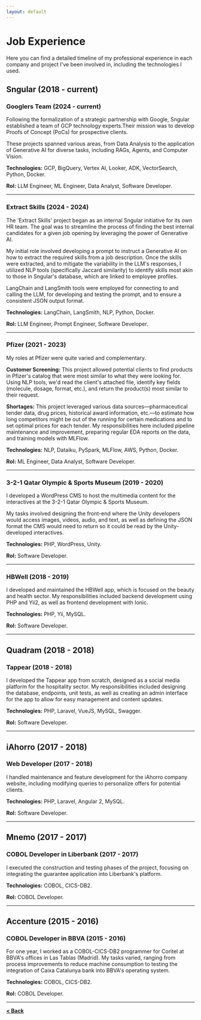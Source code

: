 ```yaml
---
layout: default
---
```


# Job Experience

Here you can find a detailed timeline of my professional experience in each company and project I've been involved in, including the technologies I used.

## Sngular (2018 - current)

### Googlers Team (2024 - current)
Following the formalization of a strategic partnership with Google, Sngular established a team of GCP technology experts.Their mission was to develop Proofs of Concept (PoCs) for prospective clients. 

These projects spanned various areas, from Data Analysis to the application of Generative AI for diverse tasks, including RAGs, Agents, and Computer Vision.

**Technologies:** GCP, BigQuery, Vertex AI, Looker, ADK, VectorSearch, Python, Docker.

**Rol:** LLM Engineer, ML Engineer, Data Analyst, Software Developer.

---

### Extract Skills (2024 - 2024)
The 'Extract Skills' project began as an internal Sngular initiative for its own HR team. The goal was to streamline the process of finding the best internal candidates for a given job opening by leveraging the power of Generative AI.

My initial role involved developing a prompt to instruct a Generative AI on how to extract the required skills from a job description. Once the skills were extracted, and to mitigate the variability in the LLM's responses, I utilized NLP tools (specifically Jaccard similarity) to identify skills most akin to those in Sngular's database, which are linked to employee profiles.

LangChain and LangSmith tools were employed for connecting to and calling the LLM, for developing and testing the prompt, and to ensure a consistent JSON output format.

**Technologies:** LangChain, LangSmith, NLP, Python, Docker.

**Rol:** LLM Engineer, Prompt Engineer, Software Developer.

---

### Pfizer (2021 - 2023)
My roles at Pfizer were quite varied and complementary.

**Customer Screening:** This project allowed potential clients to find products in Pfizer's catalog that were most similar to what they were looking for. Using NLP tools, we'd read the client's attached file, identify key fields (molecule, dosage, format, etc.), and return the product(s) most similar to their request.

**Shortages:** This project leveraged various data sources—pharmaceutical tender data, drug prices, historical award information, etc.—to estimate how long competitors might be out of the running for certain medications and to set optimal prices for each tender. My responsibilities here included pipeline maintenance and improvement, preparing regular EDA reports on the data, and training models with MLFlow.

**Technologies:** NLP, Dataiku, PySpark, MLFlow, AWS, Python, Docker.

**Rol:** ML Engineer, Data Analyst, Software Developer.

---

### 3-2-1 Qatar Olympic & Sports Museum (2019 - 2020)
I developed a WordPress CMS to host the multimedia content for the interactives at the 3-2-1 Qatar Olympic & Sports Museum. 

My tasks involved designing the front-end where the Unity developers would access images, videos, audio, and text, as well as defining the JSON format the CMS would need to return so it could be read by the Unity-developed interactives.

**Technologies:** PHP, WordPress, Unity.

**Rol:** Software Developer.

---

### HBWell (2018 - 2019)
I developed and maintained the HBWell app, which is focused on the beauty and health sector. My responsibilities included backend development using PHP and Yii2, as well as frontend development with Ionic.

**Technologies:** PHP, Yii, MySQL.

**Rol:** Software Developer.

---

## Quadram (2018 - 2018)

### Tappear (2018 - 2018)
I developed the Tappear app from scratch, designed as a social media platform for the hospitality sector. My responsibilities included designing the database, endpoints, unit tests, as well as creating an admin interface for the app to allow for easy management and content updates.

**Technologies:** PHP, Laravel, VueJS, MySQL, Swagger.

**Rol:** Software Developer.

---

## iAhorro (2017 - 2018)

### Web Developer (2017 - 2018)
I handled maintenance and feature development for the iAhorro company website, including modifying queries to personalize offers for potential clients.

**Technologies:** PHP, Laravel, Angular 2, MySQL.

**Rol:** Software Developer.

---

## Mnemo (2017 - 2017)

### COBOL Developer in Liberbank (2017 - 2017)
I executed the construction and testing phases of the project, focusing on integrating the guarantee application into Liberbank's platform.

**Technologies:** COBOL, CICS-DB2.

**Rol:** COBOL Developer.

---

## Accenture (2015 - 2016)

### COBOL Developer in BBVA (2015 - 2016)
For one year, I worked as a COBOL-CICS-DB2 programmer for Coritel at BBVA's offices in Las Tablas (Madrid). My tasks varied, ranging from process improvements to reduce machine consumption to testing the integration of Caixa Catalunya bank into BBVA's operating system.

**Technologies:** COBOL, CICS-DB2.

**Rol:** COBOL Developer.

---

[**< Back**](./views/)